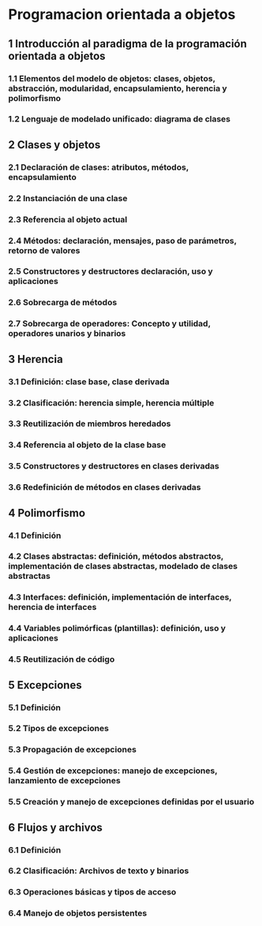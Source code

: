# Programacion orientada a objetos

## 1 Introducción al paradigma de la programación orientada a objetos

### 1.1 Elementos del modelo de objetos: clases, objetos, abstracción, modularidad, encapsulamiento, herencia y polimorfismo
### 1.2 Lenguaje de modelado unificado: diagrama de clases

## 2 Clases y objetos

### 2.1 Declaración de clases: atributos, métodos, encapsulamiento
### 2.2 Instanciación de una clase
### 2.3 Referencia al objeto actual
### 2.4 Métodos: declaración, mensajes, paso de parámetros, retorno de valores
### 2.5 Constructores y destructores declaración, uso y aplicaciones
### 2.6 Sobrecarga de métodos
### 2.7 Sobrecarga de operadores: Concepto y utilidad, operadores unarios y binarios

## 3 Herencia

### 3.1 Definición: clase base, clase derivada
### 3.2 Clasificación: herencia simple, herencia múltiple
### 3.3 Reutilización de miembros heredados
### 3.4 Referencia al objeto de la clase base
### 3.5 Constructores y destructores en clases derivadas
### 3.6 Redefinición de métodos en clases derivadas

## 4 Polimorfismo

### 4.1 Definición
### 4.2 Clases abstractas: definición, métodos abstractos, implementación de clases abstractas, modelado de clases abstractas
### 4.3 Interfaces: definición, implementación de interfaces, herencia de interfaces
### 4.4 Variables polimórficas (plantillas): definición, uso y aplicaciones
### 4.5 Reutilización de código

## 5 Excepciones

### 5.1 Definición
### 5.2 Tipos de excepciones
### 5.3 Propagación de excepciones
### 5.4 Gestión de excepciones: manejo de excepciones, lanzamiento de excepciones
### 5.5 Creación y manejo de excepciones definidas por el usuario

## 6 Flujos y archivos

### 6.1 Definición
### 6.2 Clasificación: Archivos de texto y binarios
### 6.3 Operaciones básicas y tipos de acceso
### 6.4 Manejo de objetos persistentes